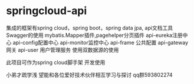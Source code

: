 # springcloud-api
集成的框架有spring cloud，spring boot，spring data jpa,
api文档工具Swagger的使用
mybatis.Mapper插件,pagehelper分页插件
api-eureka注册中心
api-config配置中心
api-monitor监控中心
api-frame 公共配置
api-gateway 网关
api-user 用户管理服务
使用双数据源的使用

此项目可作为spring cloud脚手架 开发使用




小弟才疏学浅
望能和各位爱好技术伙伴相互学习与探讨
qq群593802274
